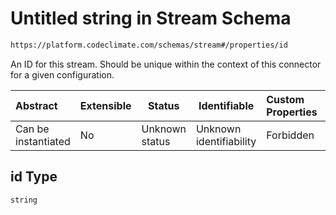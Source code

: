 # Untitled string in Stream Schema

```txt
https://platform.codeclimate.com/schemas/stream#/properties/id
```

An ID for this stream. Should be unique within the context of this connector for a given configuration.


| Abstract            | Extensible | Status         | Identifiable            | Custom Properties | Additional Properties | Access Restrictions | Defined In                                                                           |
| :------------------ | ---------- | -------------- | ----------------------- | :---------------- | --------------------- | ------------------- | ------------------------------------------------------------------------------------ |
| Can be instantiated | No         | Unknown status | Unknown identifiability | Forbidden         | Allowed               | none                | [Stream.schema.json\*](../../spec/schemas/Stream.schema.json "open original schema") |

## id Type

`string`
